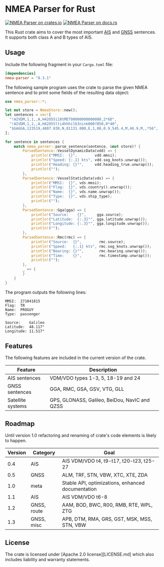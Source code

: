 # NMEA Parser for Rust

[![NMEA Parser on crates.io][cratesio-image]][cratesio]
[![NMEA Parser on docs.rs][docsrs-image]][docsrs]

[cratesio-image]: https://img.shields.io/crates/v/nmea-parser.svg
[cratesio]: https://crates.io/crates/nmea-parser
[docsrs-image]: https://docs.rs/nmea-parser/badge.svg
[docsrs]: https://docs.rs/nmea-parser

This Rust crate aims to cover the most important [AIS] and [GNSS] sentences. It 
supports both class A and B types of AIS.

## Usage

Include the following fragment in your `Cargo.toml` file:

```toml
[dependencies]
nmea-parser = "0.3.1"
```

The following sample program uses the crate to parse the given NMEA sentence 
and to print some  fields of the resulting data object:

```rust
use nmea_parser::*;

let mut store = NmeaStore::new();
let sentences = vec![
  "!AIVDM,1,1,,A,H42O55i18tMET00000000000000,2*6D",
  "!AIVDM,1,1,,A,H42O55lti4hhhilD3nink000?050,0*40",
  "$GAGGA,123519,4807.038,N,01131.000,E,1,08,0.9,545.4,M,46.9,M,,*56",
];

for sentence in sentences {    
    match nmea_parser::parse_sentence(sentence, &mut store)? {
        ParsedSentence::VesselDynamicData(vdd) => {
            println!("MMSI:  {}",        vdd.mmsi);
            println!("Speed: {:.1} kts", vdd.sog_knots.unwrap());
            println!("Heading: {}°",     vdd.heading_true.unwrap());
            println!("");
        },
        ParsedSentence::VesselStaticData(vds) => {
            println!("MMSI:  {}", vds.mmsi);
            println!("Flag:  {}", vds.country().unwrap());
            println!("Name:  {}", vds.name.unwrap());
            println!("Type:  {}", vds.ship_type);
            println!("");
        },
        ParsedSentence::Gga(gga) => {
            println!("Source:    {}",     gga.source);
            println!("Latitude:  {:.3}°", gga.latitude.unwrap());
            println!("Longitude: {:.3}°", gga.longitude.unwrap());
            println!("");
        },
        ParsedSentence::Rmc(rmc) => {
            println!("Source:  {}",        rmc.source);
            println!("Speed:   {:.1} kts", rmc.sog_knots.unwrap());
            println!("Bearing: {}°",       rmc.bearing.unwrap());
            println!("Time:    {}",        rmc.timestamp.unwrap());
            println!("");
        },
        _ => {
        }
    }
}
```

The program outputs the following lines:

```
MMSI:  271041815
Flag:  TR
Name:  PROGUY
Type:  passenger

Source:    Galileo
Latitude:  48.117°
Longitude: 11.517°

```

## Features

The following features are included in the current version of the crate.

|Feature          |Description                                                                        |
|-----------------|-----------------------------------------------------------------------------------|
|AIS sentences    |VDM/VDO types 1-3, 5, 18-19 and 24                                                 |
|GNSS sentences   |GGA, RMC, GSA, GSV, VTG, GLL                                                       |
|Satellite systems|GPS, GLONASS, Galileo, BeiDou, NavIC and QZSS                                      | 

## Roadmap

Until version 1.0 refactoring and renaming of crate's code elements is likely to happen.

|Version |Category    |Goal                                                                 |
|--------|------------|---------------------------------------------------------------------|
|0.4     |AIS         |AIS VDM/VDO t4, t9-t17, t20-t23, t25-27                              |
|0.5     |GNSS        |ALM, TRF, STN, VBW, XTC, XTE, ZDA                                    |
|1.0     |meta        |Stable API, optimizations, enhanced documentation                    |
|1.1     |AIS         |AIS VDM/VDO t6-8                                                     |
|1.2     |GNSS, route |AAM, BOD, BWC, R00, RMB, RTE, WPL, ZTG                               |
|1.3     |GNSS, misc  |APB, DTM, RMA, GRS, GST, MSK, MSS, STN, VBW                          |

[AIS]: https://en.wikipedia.org/wiki/Automatic_identification_system
[GNSS]: https://en.wikipedia.org/wiki/Satellite_navigation

## License

The crate is licensed under [Apache 2.0 license][LICENSE.md] which also includes liability and warranty statements.

